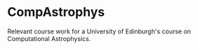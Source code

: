 # CompAstrophys
Relevant course work for a University of Edinburgh's course on Computational Astrophysics. 
